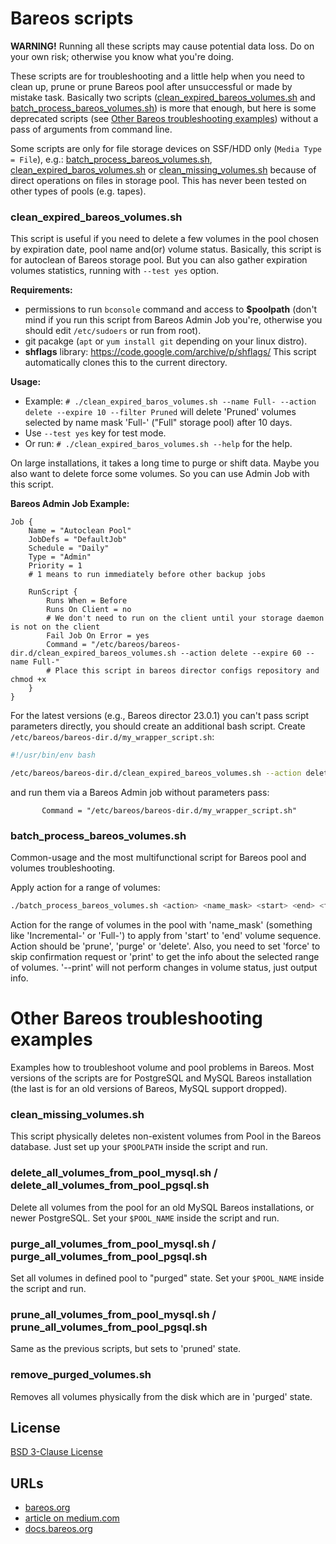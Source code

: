 # Bareos scripts

**WARNING!** Running all these scripts may cause potential data loss. Do on your own risk; otherwise you know what 
you're doing.

These scripts are for troubleshooting and a little help when you need to clean up, prune or prune Bareos pool after 
unsuccessful or made by mistake task. Basically two scripts 
([clean_expired_bareos_volumes.sh](clean_expired_bareos_volumes.sh) and
[batch_process_bareos_volumes.sh](batch_process_bareos_volumes.sh)) is more that enough, but here is some deprecated
scripts (see [Other Bareos troubleshooting examples](#other-bareos-troubleshooting-examples)) without a pass of arguments
from command line.

Some scripts are only for file storage devices on SSF/HDD only (`Media Type = File`), e.g.: 
[batch_process_bareos_volumes.sh](batch_process_bareos_volumes.sh),
[clean_expired_baros_volumes.sh](clean_expired_bareos_volumes.sh) or
[clean_missing_volumes.sh](clean_missing_volumes.sh) because of direct operations on files in storage pool. This has
never been tested on other types of pools (e.g. tapes).

### clean_expired_bareos_volumes.sh

This script is useful if you need to delete a few volumes in the pool chosen by expiration date, pool name and(or)
volume status. Basically, this script is for autoclean of Bareos storage pool. But you can also gather expiration 
volumes statistics, running with `--test yes` option.

**Requirements:**

- permissions to run `bconsole` command and access to **$poolpath** (don't mind if you run this script from Bareos Admin 
  Job you're, otherwise you should edit `/etc/sudoers` or run from root).
- git pacakge (`apt` or `yum install git` depending on your linux distro).
- **shflags** library: https://code.google.com/archive/p/shflags/ This script automatically clones this to the current 
  directory.

**Usage:**

- Example: `# ./clean_expired_baros_volumes.sh --name Full- --action delete --expire 10 --filter Pruned` will delete
  'Pruned' volumes selected by name mask 'Full-' ("Full" storage pool) after 10 days.
- Use `--test yes` key for test mode.
- Or run: `# ./clean_expired_baros_volumes.sh --help` for the help.

On large installations, it takes a long time to purge or shift data. Maybe you also want to delete force some volumes.
So you can use Admin Job with this script.

**Bareos Admin Job Example:**

```text
Job {
    Name = "Autoclean Pool"
    JobDefs = "DefaultJob"
    Schedule = "Daily"
    Type = "Admin"
    Priority = 1
    # 1 means to run immediately before other backup jobs

    RunScript {
        Runs When = Before
        Runs On Client = no
        # We don't need to run on the client until your storage daemon is not on the client
        Fail Job On Error = yes
        Command = "/etc/bareos/bareos-dir.d/clean_expired_bareos_volumes.sh --action delete --expire 60 --name Full-"
        # Place this script in bareos director configs repository and chmod +x
    }
}
```
For the latest versions (e.g., Bareos director 23.0.1) you can't pass script parameters directly, you should create
an additional bash script. Create `/etc/bareos/bareos-dir.d/my_wrapper_script.sh`:

```bash
#!/usr/bin/env bash

/etc/bareos/bareos-dir.d/clean_expired_bareos_volumes.sh --action delete --expire 60 --name Full-
```
and run them via a Bareos Admin job without parameters pass:

```text
       Command = "/etc/bareos/bareos-dir.d/my_wrapper_script.sh"
```

### batch_process_bareos_volumes.sh

Common-usage and the most multifunctional script for Bareos pool and volumes troubleshooting.

Apply action for a range of volumes:
```bash
./batch_process_bareos_volumes.sh <action> <name_mask> <start> <end> <force|print>
```
Action for the range of volumes in the pool with 'name_mask' (something like 'Incremental-' or 'Full-') to apply from
'start' to 'end' volume sequence. Action should be 'prune', 'purge' or 'delete'. Also, you need to set 'force' to 
skip confirmation request or 'print' to get the info about the selected range of volumes. '--print' will not perform
changes in volume status, just output info.

# Other Bareos troubleshooting examples

Examples how to troubleshoot volume and pool problems in Bareos. Most versions of the scripts are for PostgreSQL and
MySQL Bareos installation (the last is for an old versions of Bareos, MySQL support dropped).

### clean_missing_volumes.sh
This script physically deletes non-existent volumes from Pool in the Bareos database. Just set up your `$POOLPATH` 
inside the script and run.

### delete_all_volumes_from_pool_mysql.sh / delete_all_volumes_from_pool_pgsql.sh
Delete all volumes from the pool for an old MySQL Bareos installations, or newer PostgreSQL. Set your `$POOL_NAME` 
inside the script and run.

### purge_all_volumes_from_pool_mysql.sh / purge_all_volumes_from_pool_pgsql.sh
Set all volumes in defined pool to "purged" state. Set your `$POOL_NAME` inside the script and run.

### prune_all_volumes_from_pool_mysql.sh / prune_all_volumes_from_pool_pgsql.sh
Same as the previous scripts, but sets to 'pruned' state.

### remove_purged_volumes.sh
Removes all volumes physically from the disk which are in 'purged' state.

## License

[BSD 3-Clause License](../../LICENSE)

## URLs

- [bareos.org](https://www.bareos.com/)
- [article on medium.com](https://medium.com/@alexander.bazhenov/bareos-%D0%B1%D0%B5%D1%81%D0%BF%D0%BB%D0%B0%D1%82%D0%BD%D0%BE%D0%B5-%D1%80%D0%B5%D0%B7%D0%B5%D1%80%D0%B2%D0%BD%D0%BE%D0%B5-%D0%BA%D0%BE%D0%BF%D0%B8%D1%80%D0%BE%D0%B2%D0%B0%D0%BD%D0%B8%D0%B5-%D1%84%D0%BE%D1%80%D0%BC%D0%B0%D1%82%D0%B0-enterprise-d84b90a4415a)
- [docs.bareos.org](https://docs.bareos.org/)
